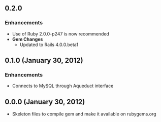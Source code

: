 ## 0.2.0

### Enhancements
- Use of Ruby 2.0.0-p247 is now recommended
- **Gem Changes**
  - Updated to Rails 4.0.0.beta1

## 0.1.0 (January 30, 2012)

### Enhancements
- Connects to MySQL through Aqueduct interface

## 0.0.0 (January 30, 2012)
- Skeleton files to compile gem and make it available on rubygems.org
